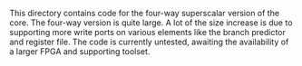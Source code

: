This directory contains code for the four-way superscalar version of the core.
The four-way version is quite large. A lot of the size increase is due to supporting more write ports on various elements like the branch predictor and register file.
The code is currently untested, awaiting the availability of a larger FPGA and supporting toolset.

